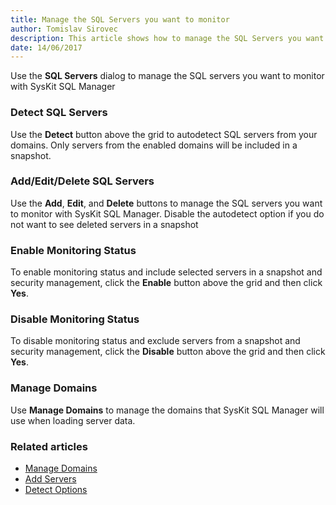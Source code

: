 ```yaml
---
title: Manage the SQL Servers you want to monitor
author: Tomislav Sirovec
description: This article shows how to manage the SQL Servers you want to monitor.
date: 14/06/2017
---
```

Use the __SQL Servers__ dialog to manage the SQL servers you want to monitor with SysKit SQL Manager

### Detect SQL Servers

Use the __Detect__ button above the grid to autodetect SQL servers from your domains. Only servers from the enabled domains will be included in a snapshot.

### Add/Edit/Delete SQL Servers

Use the __Add__, __Edit__, and __Delete__ buttons to manage the SQL servers you want to monitor with SysKit SQL Manager. Disable the autodetect option if you do not want to see deleted servers in a snapshot

### Enable Monitoring Status

To enable monitoring status and include selected servers in a snapshot and security management, click the __Enable__  button above the grid and then click __Yes__.

### Disable Monitoring Status

To disable monitoring status and exclude servers from a snapshot and security management, click the __Disable__ button above the grid and then click __Yes__.

### Manage Domains 

Use __Manage Domains__ to manage the domains that SysKit SQL Manager will use when loading server data.

### Related articles

* [Manage Domains](#internal/how-to/add-sql-server/autodiscover-sql-servers/)
* [Add Servers](#internal/how-to/how-to/add-sql-server/)
* [Detect Options](#internal/get-to-know-syskit-sql-manager/backstage-screen/options-wizard#snapshot-options/)
